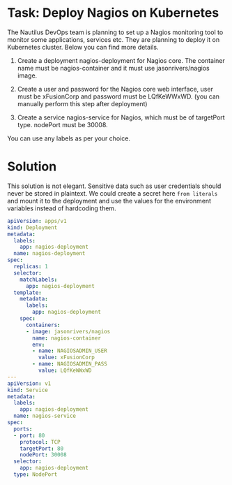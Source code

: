 # Task: Deploy Nagios on Kubernetes	
The Nautilus DevOps team is planning to set up a Nagios monitoring tool to monitor some applications, services etc. They are planning to deploy it on Kubernetes cluster. Below you can find more details.



1) Create a deployment nagios-deployment for Nagios core. The container name must be nagios-container and it must use jasonrivers/nagios image.

2) Create a user and password for the Nagios core web interface, user must be xFusionCorp and password must be LQfKeWWxWD. (you can manually perform this step after deployment)

3) Create a service nagios-service for Nagios, which must be of targetPort type. nodePort must be 30008.

You can use any labels as per your choice.

# Solution

This solution is not elegant. Sensitive data such as user credentials should never be stored in plaintext. We could create a secret here `from literals` and mount it to the deployment and use the values for the environment variables instead of hardcoding them.

```yaml
apiVersion: apps/v1
kind: Deployment
metadata:
  labels:
    app: nagios-deployment
  name: nagios-deployment
spec:
  replicas: 1
  selector:
    matchLabels:
      app: nagios-deployment
  template:
    metadata:
      labels:
        app: nagios-deployment
    spec:
      containers:
      - image: jasonrivers/nagios
        name: nagios-container
        env:
        - name: NAGIOSADMIN_USER
          value: xFusionCorp
        - name: NAGIOSADMIN_PASS
          value: LQfKeWWxWD
---
apiVersion: v1
kind: Service
metadata:
  labels:
    app: nagios-deployment
  name: nagios-service
spec:
  ports:
  - port: 80
    protocol: TCP
    targetPort: 80
    nodePort: 30008
  selector:
    app: nagios-deployment
  type: NodePort
```